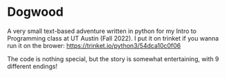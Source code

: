 # Dogwood
A very small text-based adventure written in python for my Intro to Programming class at UT Austin (Fall 2022). I put it on trinket if you wanna run it on the brower: https://trinket.io/python3/54dca10c0f06

The code is nothing special, but the story is somewhat entertaining, with 9 different endings!
